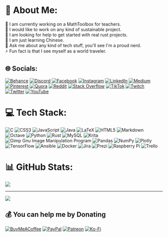 # 💫 About Me:
🔭 I am currently working on a MathToolbox for teachers.<br>👯 I would like to work on any kind of sustainable project.<br>🤝 I am looking for help to get started with real rust projects.<br>🌱 I am just learning Chinese.<br>💬 Ask me about any kind of tech stuff, you'll see I'm a proud nerd.<br>⚡ Fun fact is that I see myself as a world traveler.


## 🌐 Socials:
[![Behance](https://img.shields.io/badge/Behance-1769ff?logo=behance&logoColor=white)](https://behance.net/a) [![Discord](https://img.shields.io/badge/Discord-%237289DA.svg?logo=discord&logoColor=white)](htttps://discord.gg/h) [![Facebook](https://img.shields.io/badge/Facebook-%231877F2.svg?logo=Facebook&logoColor=white)](https://facebook.com/b) [![Instagram](https://img.shields.io/badge/Instagram-%23E4405F.svg?logo=Instagram&logoColor=white)](https://instagram.com/i) [![LinkedIn](https://img.shields.io/badge/LinkedIn-%230077B5.svg?logo=linkedin&logoColor=white)](https://linkedin.com/in/c) [![Medium](https://img.shields.io/badge/Medium-12100E?logo=medium&logoColor=white)](https://medium.com/@j) [![Pinterest](https://img.shields.io/badge/Pinterest-%23E60023.svg?logo=Pinterest&logoColor=white)](https://pinterest.com/d) [![Quora](https://img.shields.io/badge/Quora-%23B92B27.svg?logo=Quora&logoColor=white)](https://quora.com/profile/k) [![Reddit](https://img.shields.io/badge/Reddit-%23FF4500.svg?logo=Reddit&logoColor=white)](https://reddit.com/user/e) [![Stack Overflow](https://img.shields.io/badge/-Stackoverflow-FE7A16?logo=stack-overflow&logoColor=white)](https://stackoverflow.com/users/l) [![TikTok](https://img.shields.io/badge/TikTok-%23000000.svg?logo=TikTok&logoColor=white)](https://tiktok.com/@f) [![Twitch](https://img.shields.io/badge/Twitch-%239146FF.svg?logo=Twitch&logoColor=white)](https://twitch.tv/m) [![Twitter](https://img.shields.io/badge/Twitter-%231DA1F2.svg?logo=Twitter&logoColor=white)](https://twitter.com/g) [![YouTube](https://img.shields.io/badge/YouTube-%23FF0000.svg?logo=YouTube&logoColor=white)](https://youtube.com/c/n) 

# 💻 Tech Stack:
![C](https://img.shields.io/badge/c-%2300599C.svg?style=plastic&logo=c&logoColor=white) ![CSS3](https://img.shields.io/badge/css3-%231572B6.svg?style=plastic&logo=css3&logoColor=white) ![JavaScript](https://img.shields.io/badge/javascript-%23323330.svg?style=plastic&logo=javascript&logoColor=%23F7DF1E) ![Java](https://img.shields.io/badge/java-%23ED8B00.svg?style=plastic&logo=java&logoColor=white) ![LaTeX](https://img.shields.io/badge/latex-%23008080.svg?style=plastic&logo=latex&logoColor=white) ![HTML5](https://img.shields.io/badge/html5-%23E34F26.svg?style=plastic&logo=html5&logoColor=white) ![Markdown](https://img.shields.io/badge/markdown-%23000000.svg?style=plastic&logo=markdown&logoColor=white) ![Octave](https://img.shields.io/badge/OCTAVE-darkblue?style=plastic&logo=octave&logoColor=fcd683) ![Python](https://img.shields.io/badge/python-3670A0?style=plastic&logo=python&logoColor=ffdd54) ![Rust](https://img.shields.io/badge/rust-%23000000.svg?style=plastic&logo=rust&logoColor=white) ![MySQL](https://img.shields.io/badge/mysql-%2300f.svg?style=plastic&logo=mysql&logoColor=white) ![Krita](https://img.shields.io/badge/Krita-203759?style=plastic&logo=krita&logoColor=EEF37B) ![Gimp Gnu Image Manipulation Program](https://img.shields.io/badge/Gimp-657D8B?style=plastic&logo=gimp&logoColor=FFFFFF) ![Pandas](https://img.shields.io/badge/pandas-%23150458.svg?style=plastic&logo=pandas&logoColor=white) ![NumPy](https://img.shields.io/badge/numpy-%23013243.svg?style=plastic&logo=numpy&logoColor=white) ![Plotly](https://img.shields.io/badge/Plotly-%233F4F75.svg?style=plastic&logo=plotly&logoColor=white) ![TensorFlow](https://img.shields.io/badge/TensorFlow-%23FF6F00.svg?style=plastic&logo=TensorFlow&logoColor=white) ![Ansible](https://img.shields.io/badge/ansible-%231A1918.svg?style=plastic&logo=ansible&logoColor=white) ![Docker](https://img.shields.io/badge/docker-%230db7ed.svg?style=plastic&logo=docker&logoColor=white) ![Jira](https://img.shields.io/badge/jira-%230A0FFF.svg?style=plastic&logo=jira&logoColor=white) ![Prezi](https://img.shields.io/badge/Prezi-%23000000.svg?style=plastic&logo=Prezi&logoColor=white) ![Raspberry Pi](https://img.shields.io/badge/-RaspberryPi-C51A4A?style=plastic&logo=Raspberry-Pi) ![Trello](https://img.shields.io/badge/Trello-%23026AA7.svg?style=plastic&logo=Trello&logoColor=white)
# 📊 GitHub Stats:
![](https://github-readme-streak-stats.herokuapp.com/?user=Archimed7&theme=blue-green&hide_border=false)<br/>

---
[![](https://visitcount.itsvg.in/api?id=Archimed7&icon=1&color=8)](https://visitcount.itsvg.in)

  ## 💰 You can help me by Donating
  [![BuyMeACoffee](https://img.shields.io/badge/Buy%20Me%20a%20Coffee-ffdd00?style=for-the-badge&logo=buy-me-a-coffee&logoColor=black)](https://buymeacoffee.com/danastafarai) [![PayPal](https://img.shields.io/badge/PayPal-00457C?style=for-the-badge&logo=paypal&logoColor=white)](https://paypal.me/danastafarai) [![Patreon](https://img.shields.io/badge/Patreon-F96854?style=for-the-badge&logo=patreon&logoColor=white)](https://patreon.com/danastafarai) [![Ko-Fi](https://img.shields.io/badge/Ko--fi-F16061?style=for-the-badge&logo=ko-fi&logoColor=white)](https://ko-fi.com/danastafarai) 

  <!-- Proudly created with GPRM ( https://gprm.itsvg.in ) -->
  

